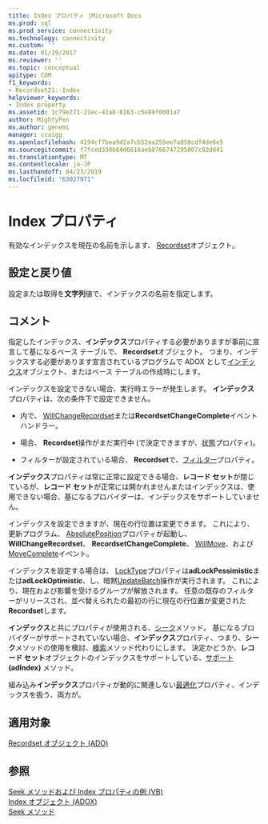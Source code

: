 ```yaml
---
title: Index プロパティ |Microsoft Docs
ms.prod: sql
ms.prod_service: connectivity
ms.technology: connectivity
ms.custom: ''
ms.date: 01/19/2017
ms.reviewer: ''
ms.topic: conceptual
apitype: COM
f1_keywords:
- Recordset21::Index
helpviewer_keywords:
- Index property
ms.assetid: 1c79e271-21ec-41a8-8163-c5e89f0001a7
author: MightyPen
ms.author: genemi
manager: craigg
ms.openlocfilehash: 4194cf7bea9d2a7cb52ea255ee7a858cdf4de6e5
ms.sourcegitcommit: f7fced330b64d6616aeb8766747295807c92dd41
ms.translationtype: MT
ms.contentlocale: ja-JP
ms.lasthandoff: 04/23/2019
ms.locfileid: "63027971"
---
```

# <a name="index-property"></a>Index プロパティ
有効なインデックスを現在の名前を示します、 [Recordset](../../../ado/reference/ado-api/recordset-object-ado.md)オブジェクト。  
  
## <a name="settings-and-return-values"></a>設定と戻り値  
 設定または取得を**文字列**値で、インデックスの名前を指定します。  
  
## <a name="remarks"></a>コメント  
 指定したインデックス、**インデックス**プロパティする必要がありますが事前に宣言して基になるベース テーブルで、 **Recordset**オブジェクト。 つまり、インデックスする必要があります宣言されているプログラムで ADOX として[インデックス](../../../ado/reference/adox-api/index-object-adox.md)オブジェクト、またはベース テーブルの作成時にします。  
  
 インデックスを設定できない場合、実行時エラーが発生します。 **インデックス**プロパティは、次の条件下で設定できません。  
  
-   内で、 [WillChangeRecordset](../../../ado/reference/ado-api/willchangerecordset-and-recordsetchangecomplete-events-ado.md)または**RecordsetChangeComplete**イベント ハンドラー。  
  
-   場合、 **Recordset**操作がまだ実行中 (で決定できますが、[状態](../../../ado/reference/ado-api/state-property-ado.md)プロパティ)。  
  
-   フィルターが設定されている場合、 **Recordset**で、[フィルター](../../../ado/reference/ado-api/filter-property.md)プロパティ。  
  
 **インデックス**プロパティは常に正常に設定できる場合、**レコード セット**が閉じているが、**レコード セット**が正常には開かれませんまたはインデックスは、使用できない場合、基になるプロバイダーは、インデックスをサポートしていません。  
  
 インデックスを設定できますが、現在の行位置は変更できます。 これにより、更新プログラム、 [AbsolutePosition](../../../ado/reference/ado-api/absoluteposition-property-ado.md)プロパティが起動し、 **WillChangeRecordset**、 **RecordsetChangeComplete**、 [WillMove](../../../ado/reference/ado-api/willmove-and-movecomplete-events-ado.md)、および[MoveComplete](../../../ado/reference/ado-api/willmove-and-movecomplete-events-ado.md)イベント。  
  
 インデックスを設定する場合は、 [LockType](../../../ado/reference/ado-api/locktype-property-ado.md)プロパティは**adLockPessimistic**または**adLockOptimistic**、し、暗黙[UpdateBatch](../../../ado/reference/ado-api/updatebatch-method.md)操作が実行されます。 これにより、現在および影響を受けるグループが解放されます。 任意の既存のフィルターがリリースされ、並べ替えられたの最初の行に現在の行位置が変更された**Recordset**します。  
  
 **インデックス**と共にプロパティが使用される、[シーク](../../../ado/reference/ado-api/seek-method.md)メソッド。 基になるプロバイダーがサポートされていない場合、**インデックス**プロパティ、つまり、**シーク**メソッドの使用を検討、[検索](../../../ado/reference/ado-api/find-method-ado.md)メソッド代わりにします。 決定かどうか、**レコード セット**オブジェクトのインデックスをサポートしている、[サポート](../../../ado/reference/ado-api/supports-method.md)**(adIndex)** メソッド。  
  
 組み込み**インデックス**プロパティが動的に関連しない[最適化](../../../ado/reference/ado-api/optimize-property-dynamic-ado.md)プロパティ、インデックスを扱う、両方が。  
  
## <a name="applies-to"></a>適用対象  
 [Recordset オブジェクト (ADO)](../../../ado/reference/ado-api/recordset-object-ado.md)  
  
## <a name="see-also"></a>参照  
 [Seek メソッドおよび Index プロパティの例 (VB)](../../../ado/reference/ado-api/seek-method-and-index-property-example-vb.md)   
 [Index オブジェクト (ADOX)](../../../ado/reference/adox-api/index-object-adox.md)   
 [Seek メソッド](../../../ado/reference/ado-api/seek-method.md)
